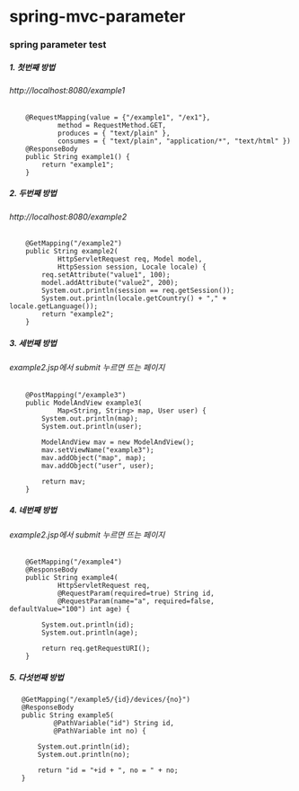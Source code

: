 # spring-mvc-parameter


### spring parameter test

##### 1. 첫번째 방법
###### http://localhost:8080/example1
```
	@RequestMapping(value = {"/example1", "/ex1"}, 
			method = RequestMethod.GET, 
			produces = { "text/plain" },
			consumes = { "text/plain", "application/*", "text/html" }) 
	@ResponseBody  
	public String example1() {
		return "example1";
	}
```

##### 2. 두번째 방법
###### http://localhost:8080/example2
```
	@GetMapping("/example2")
	public String example2(
			HttpServletRequest req, Model model,
			HttpSession session, Locale locale) {
		req.setAttribute("value1", 100);
		model.addAttribute("value2", 200);
		System.out.println(session == req.getSession());
		System.out.println(locale.getCountry() + "," + locale.getLanguage());
		return "example2";
	}
```

##### 3. 세번째 방법
###### example2.jsp에서 submit 누르면 뜨는 페이지 
```
	@PostMapping("/example3")
	public ModelAndView example3(
			Map<String, String> map, User user) {
		System.out.println(map);
		System.out.println(user);
		
		ModelAndView mav = new ModelAndView();
		mav.setViewName("example3");
		mav.addObject("map", map);
		mav.addObject("user", user);
		
		return mav;
	}
```

##### 4. 네번째 방법
###### example2.jsp에서 submit 누르면 뜨는 페이지 
```
	@GetMapping("/example4") 
	@ResponseBody
	public String example4(
			HttpServletRequest req,
			@RequestParam(required=true) String id,
			@RequestParam(name="a", required=false, defaultValue="100") int age) {
		
		System.out.println(id);
		System.out.println(age);
		
		return req.getRequestURI();
	}
 ```
 
 ##### 5. 다섯번째 방법
 ```
 	@GetMapping("/example5/{id}/devices/{no}")
	@ResponseBody
	public String example5(
			@PathVariable("id") String id,
			@PathVariable int no) {
		
		System.out.println(id);
		System.out.println(no);
		
		return "id = "+id + ", no = " + no;
	}
 ```
  
	
